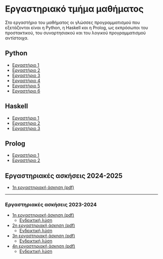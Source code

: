 # Εργαστηριακό τμήμα μαθήματος

Στο εργαστήριο του μαθήματος οι γλώσσες προγραμματισμού που εξετάζονται είναι η Python, η Haskell και η Prolog, ως εκπρόσωποι του προστακτικού, του συναρτησιακού και του λογικού προγραμματισμού αντίστοιχα.

## Python

* [Εργαστήριο 1](./lab1_python.md)
* [Εργαστήριο 2](./lab2_python.md)
* [Εργαστήριο 3](./lab3_python.md)
* [Εργαστήριο 4](./lab4_python.md)
* [Εργαστήριο 5](./lab5_python.md)
* [Εργαστήριο 6](./lab6_python.md)

## Haskell

* [Εργαστήριο 1](./lab1_haskell.md)
* [Εργαστήριο 2](./lab2_haskell.md)
* [Εργαστήριο 3](./lab3_haskell.md)

## Prolog

* [Εργαστήριο 1](./lab1_prolog.md)
* [Εργαστήριο 2](./lab2_prolog.md)


## Εργαστηριακές ασκήσεις 2024-2025

* [1η εργαστηριακή άσκηση (pdf)](./projects/2025_agp_assignment1.pdf)

---

<!-- ## Εργαστηριακές ασκήσεις προηγούμενων ετών -->

###  Εργαστηριακές ασκήσεις 2023-2024

* [1η εργαστηριακή άσκηση (pdf)](./projects/2024_agp_assignment1.pdf)
    * [Ενδεικτική λύση](./assignment2024_1_sol.md)
* [2η εργαστηριακή άσκηση (pdf)](./projects/2024_agp_assignment2.pdf)
    * [Ενδεικτική λύση](./assignment2024_2_sol.md)
* [3η εργαστηριακή άσκηση (pdf)](./projects/2024_agp_assignment3.pdf)
    * [Ενδεικτική λύση](./assignment2024_3_sol.md)
* [4η εργαστηριακή άσκηση (pdf)](./projects/2024_agp_assignment4.pdf)
    * [Ενδεικτική λύση](./assignment2024_4_sol.md)


<!-- ??? note "template για το my_re_functions.py"
    ```{.py title="my_re_functions_template.py" linenums="1"}
    --8<-- "projects/my_re_functions_template.py"
    ```
    Θα πρέπει να εμφανίζει:
    ```
    ΔΙΑΦΟΡΑ ΔΥΝΑΜΙΚΟΤΗΤΑΣ: 7
    ΝΙΚΗΤΗΣ: ΙΣΟΠΑΛΙΑ
    ΗΜΕΡΟΜΗΝΙΑ ΑΓΩΝΑ: 09-04-2023
    ΠΛΗΘΟΣ ΚΙΝΗΣΕΩΝ: 49
    ``` -->